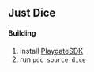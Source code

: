 ## Just Dice

#### Building
1. install [PlaydateSDK](https://play.date/dev/)
2. run `pdc source dice`
